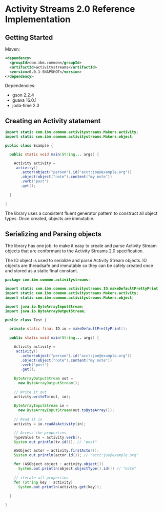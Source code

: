 # Activity Streams 2.0 Reference Implementation

## Getting Started

Maven:
```xml
<dependency>
  <groupId>com.ibm.common</groupId>
  <artifactId>activitystreams</artifactId>
  <version>0.0.1-SNAPSHOT</version>
</dependency>
```

Dependencies:

* gson 2.2.4
* guava 16.0.1
* joda-time 2.3

## Creating an Activity statement

```java
import static com.ibm.common.activitystreams.Makers.activity;
import static com.ibm.common.activitystreams.Makers.object;

public class Example {

  public static void main(String... args) {

    Activity activity = 
     activity()
       .actor(object("person").id("acct:joe@example.org"))
       .object(object("note").content("my note"))
       .verb("post")
       .get();
   
  }
 
}
```

The library uses a consistent fluent generator pattern to construct all 
object types. Once created, objects are immutable.

## Serializing and Parsing objects

The library has one job: to make it easy to create and parse Activity 
Stream objects that are conformant to the Activity Streams 2.0 
specification.

The IO object is used to serialize and parse Activity Stream objects. 
IO objects are threadsafe and immutable so they can be safely created 
once and stored as a static final constant. 

```java
package com.ibm.common.activitystreams;

import static com.ibm.common.activitystreams.IO.makeDefaultPrettyPrint;
import static com.ibm.common.activitystreams.Makers.activity;
import static com.ibm.common.activitystreams.Makers.object;

import java.io.ByteArrayInputStream;
import java.io.ByteArrayOutputStream;

public class Test {

  private static final IO io = makeDefaultPrettyPrint();
  
  public static void main(String... args) {

    Activity activity = 
     activity()
       .actor(object("person").id("acct:joe@example.org"))
       .object(object("note").content("my note"))
       .verb("post")
       .get();
    
    ByteArrayOutputStream out = 
      new ByteArrayOutputStream();
    
    // Write it out
    activity.writeTo(out, io);
    
    ByteArrayInputStream in = 
      new ByteArrayInputStream(out.toByteArray());
   
    // Read it in
    activity = io.readAsActivity(in);

    // Access the properties
    TypeValue tv = activity.verb();
    System.out.println(tv.id()); // "post"

    ASObject actor = activity.firstActor();
    System.out.println(actor.id()); // "acct:joe@example.org"

    for (ASObject object : activity.object())
      System.out.println(object.objectType().id()) // "note"
      
    // iterate all properties
    for (String key : activity)
      System.out.println(activity.get(key));
    
  }
 
}

```

